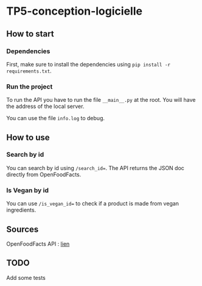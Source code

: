 # TP5-conception-logicielle

## How to start

### Dependencies
First, make sure to install the dependencies using `pip install -r requirements.txt`.

### Run the project

To run the API you have to run the file `__main__.py` at the root. You will have the address of the local server.

You can use the file `info.log` to debug.

## How to use

### Search by id

You can search by id using `/search_id=`. The API returns the JSON doc directly from OpenFoodFacts.

### Is Vegan by id

You can use `/is_vegan_id=` to check if a product is made from vegan ingredients.

## Sources

OpenFoodFacts API : [lien](https://openfoodfacts.github.io/api-documentation/#1GeneralInformation)
## TODO

Add some tests